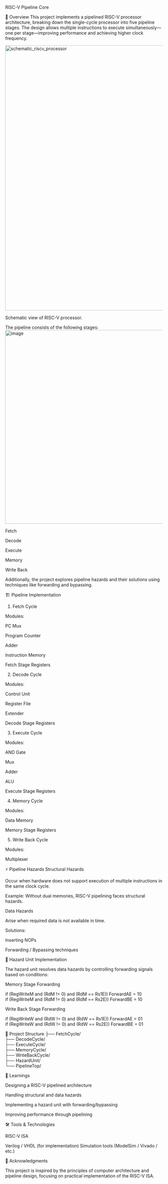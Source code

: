 RISC-V Pipeline Core <br>

📌 Overview
This project implements a pipelined RISC-V processor architecture, breaking down the single-cycle processor into five pipeline stages. The design allows multiple instructions to execute simultaneously—one per stage—improving performance and achieving higher clock frequency.

<img width="1890" height="846" alt="schematic_riscv_processor" src="https://github.com/user-attachments/assets/8a634b38-0e67-44bc-9cd5-a78519755cf6" />


Schematic view of RISC-V processor.

The pipeline consists of the following stages:
<img width="952" height="618" alt="image" src="https://github.com/user-attachments/assets/59815e0e-1a08-4c1e-9cda-717fb0e5d2e9" />

Fetch

Decode

Execute

Memory

Write Back

Additionally, the project explores pipeline hazards and their solutions using techniques like forwarding and bypassing.

🏗️ Pipeline Implementation
1. Fetch Cycle

Modules:

PC Mux

Program Counter

Adder

Instruction Memory

Fetch Stage Registers

2. Decode Cycle

Modules:

Control Unit

Register File

Extender

Decode Stage Registers

3. Execute Cycle

Modules:

AND Gate

Mux

Adder

ALU

Execute Stage Registers

4. Memory Cycle

Modules:

Data Memory

Memory Stage Registers

5. Write Back Cycle

Modules:

Multiplexer

⚡ Pipeline Hazards
Structural Hazards

Occur when hardware does not support execution of multiple instructions in the same clock cycle.

Example: Without dual memories, RISC-V pipelining faces structural hazards.

Data Hazards

Arise when required data is not available in time.

Solutions:

Inserting NOPs

Forwarding / Bypassing techniques

🔧 Hazard Unit Implementation

The hazard unit resolves data hazards by controlling forwarding signals based on conditions:

Memory Stage Forwarding

if (RegWriteM and (RdM != 0) and (RdM == Rs1E)) ForwardAE = 10  
if (RegWriteM and (RdM != 0) and (RdM == Rs2E)) ForwardBE = 10  


Write Back Stage Forwarding

if (RegWriteW and (RdW != 0) and (RdW == Rs1E)) ForwardAE = 01  
if (RegWriteW and (RdW != 0) and (RdW == Rs2E)) ForwardBE = 01  

📂 Project Structure
├── FetchCycle/  
├── DecodeCycle/  
├── ExecuteCycle/  
├── MemoryCycle/  
├── WriteBackCycle/  
├── HazardUnit/  
└── PipelineTop/  

📖 Learnings

Designing a RISC-V pipelined architecture

Handling structural and data hazards

Implementing a hazard unit with forwarding/bypassing

Improving performance through pipelining

🛠️ Tools & Technologies

RISC-V ISA

Verilog / VHDL (for implementation)
Simulation tools (ModelSim / Vivado / etc.)

🙌 Acknowledgments

This project is inspired by the principles of computer architecture and pipeline design, focusing on practical implementation of the RISC-V ISA.
